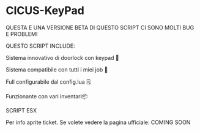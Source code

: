 # CICUS-KeyPad

QUESTA E UNA VERSIONE BETA DI QUESTO SCRIPT CI SONO MOLTI BUG E PROBLEMI

QUESTO SCRIPT INCLUDE:

Sistema innovativo di doorlock con keypad 🔑

Sistema compatibile con tutti i miei job   🧨

Full configurabile dal config.lua 🗒

Funzionante con vari inventari📦
 
SCRIPT ESX 

Per info aprite ticket. Se volete vedere la pagina ufficiale: COMING SOON
